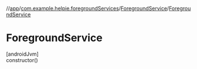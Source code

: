 //[app](../../../index.md)/[com.example.helpie.foregroundServices](../index.md)/[ForegroundService](index.md)/[ForegroundService](-foreground-service.md)

# ForegroundService

[androidJvm]\
constructor()
